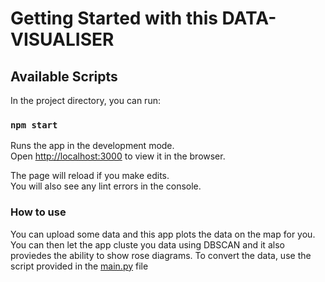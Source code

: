 # Getting Started with this DATA-VISUALISER

## Available Scripts

In the project directory, you can run:

### `npm start`

Runs the app in the development mode.\
Open [http://localhost:3000](http://localhost:3000) to view it in the browser.

The page will reload if you make edits.\
You will also see any lint errors in the console.

### How to use

You can upload some data and this app plots the data on the map for you. You can then let the app cluste you data using DBSCAN and it also proviedes the ability to show rose diagrams. 
To convert the data, use the script provided in the [main.py](https://github.com/Flips2001/practicalWork/blob/main/src/data/main.py) file


